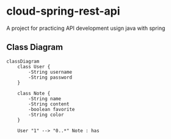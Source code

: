 # cloud-spring-rest-api
A project for practicing API development usign java with spring

## Class Diagram
```
classDiagram
    class User {
        -String username
        -String password
    }

    class Note {
        -String name
        -String content
        -boolean favorite
        -String color
    }

    User "1" --> "0..*" Note : has
```